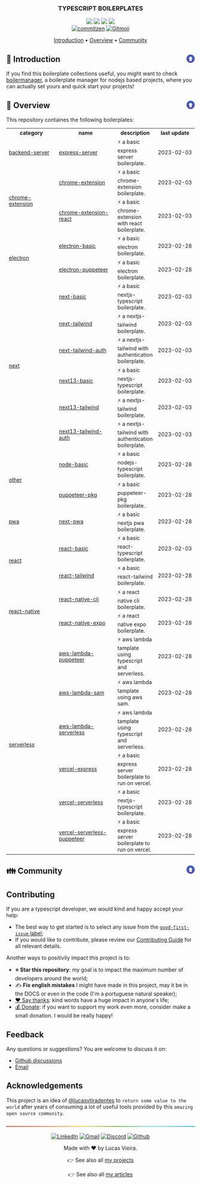 <a name="TOC"></a>

<H3 align="center">
  TYPESCRIPT BOILERPLATES
</H1>

<div align="center">
  <a href=""><img src="https://img.shields.io/badge/made%20with-node-1f425f?logo=node.js&.svg" /></a>
  <a href="https://www.typescriptlang.org/"><img src="https://badgen.net/badge/icon/typescript?icon=typescript&label"></a>
  <a href="https://git-scm.com/"><img src="https://badgen.net/badge/icon/git?icon=git&label"></a>
  <a href="https://github.com/"><img src="https://badgen.net/badge/icon/github?icon=github&label"></a>
  <br>
  <a href="https://github.com/commitizen/cz-cli"><img src="https://img.shields.io/badge/commitizen-friendly-brightgreen.svg?style=flat-square" alt="commitzen" /></a>
  <a href="https://gitmoji.dev"><img src="https://img.shields.io/badge/gitmoji-%20😜%20😍-FFDD67.svg?style=flat-square" alt="Gitmoji" /></a>
</div>

<p align="center">
  <a href="#rocket-introduction">Introduction</a> • <a href="#trumpet-overview">Overview</a> • <a href="#family-community">Community</a>
</p>

## :rocket: Introduction<a href="#TOC"><img align="right" src="./.github/images/up_arrow.png" width="22"></a>

If you find this boilerplate collections useful, you might want to check [boilermanager](https://github.com/lucasvtiradentes/boilermanager), a boilerplate manager for nodejs based projects, where you can actually set yours and quick start your projects!

## :trumpet: Overview<a href="#TOC"><img align="right" src="./.github/images/up_arrow.png" width="22"></a>

This repository containes the following boilerplates:

<div align="center">
<!-- <DYNFIELD:boilerplates> -->
  <table>
    <tr>
      <th width="165">category</th>
      <th width="200">name</th>
      <th>description</th>
      <th align="center" width="130">last update</th>
    </tr>
    <tr>
      <td rowspan="1"><a href="./boilerplates/backend-server">backend-server</a></td>
      <td><a href="./boilerplates/backend-server/express-server">express-server</a></td>
      <td>⚡ a basic express server boilerplate.</td>
      <td>2023-02-03</td>
    </tr>
    <tr>
      <td rowspan="2"><a href="./boilerplates/chrome-extension">chrome-extension</a></td>
      <td><a href="./boilerplates/chrome-extension/chrome-extension">chrome-extension</a></td>
      <td>⚡ a basic chrome-extension boilerplate.</td>
      <td>2023-02-03</td>
    </tr>
    <tr>
  <!--     <td><a href="./boilerplates/chrome-extension">chrome-extension</a></td> -->
      <td><a href="./boilerplates/chrome-extension/chrome-extension-react">chrome-extension-react</a></td>
      <td>⚡ a basic chrome-extension with react boilerplate.</td>
      <td>2023-02-03</td>
    </tr>
    <tr>
      <td rowspan="2"><a href="./boilerplates/electron">electron</a></td>
      <td><a href="./boilerplates/electron/electron-basic">electron-basic</a></td>
      <td>⚡ a basic electron boilerplate.</td>
      <td>2023-02-28</td>
    </tr>
    <tr>
  <!--     <td><a href="./boilerplates/electron">electron</a></td> -->
      <td><a href="./boilerplates/electron/electron-puppeteer">electron-puppeteer</a></td>
      <td>⚡ a basic electron boilerplate.</td>
      <td>2023-02-28</td>
    </tr>
    <tr>
      <td rowspan="6"><a href="./boilerplates/next">next</a></td>
      <td><a href="./boilerplates/next/next-basic">next-basic</a></td>
      <td>⚡ a basic nextjs-typescript boilerplate.</td>
      <td>2023-02-03</td>
    </tr>
    <tr>
  <!--     <td><a href="./boilerplates/next">next</a></td> -->
      <td><a href="./boilerplates/next/next-tailwind">next-tailwind</a></td>
      <td>⚡ a nextjs-tailwind boilerplate.</td>
      <td>2023-02-03</td>
    </tr>
    <tr>
  <!--     <td><a href="./boilerplates/next">next</a></td> -->
      <td><a href="./boilerplates/next/next-tailwind-auth">next-tailwind-auth</a></td>
      <td>⚡ a nextjs-tailwind with authentication boilerplate.</td>
      <td>2023-02-03</td>
    </tr>
    <tr>
  <!--     <td><a href="./boilerplates/next">next</a></td> -->
      <td><a href="./boilerplates/next/next13-basic">next13-basic</a></td>
      <td>⚡ a basic nextjs-typescript boilerplate.</td>
      <td>2023-02-03</td>
    </tr>
    <tr>
  <!--     <td><a href="./boilerplates/next">next</a></td> -->
      <td><a href="./boilerplates/next/next13-tailwind">next13-tailwind</a></td>
      <td>⚡ a nextjs-tailwind boilerplate.</td>
      <td>2023-02-03</td>
    </tr>
    <tr>
  <!--     <td><a href="./boilerplates/next">next</a></td> -->
      <td><a href="./boilerplates/next/next13-tailwind-auth">next13-tailwind-auth</a></td>
      <td>⚡ a nextjs-tailwind with authentication boilerplate.</td>
      <td>2023-02-03</td>
    </tr>
    <tr>
      <td rowspan="2"><a href="./boilerplates/other">other</a></td>
      <td><a href="./boilerplates/other/node-basic">node-basic</a></td>
      <td>⚡ a basic nodejs-typescript boilerplate.</td>
      <td>2023-02-28</td>
    </tr>
    <tr>
  <!--     <td><a href="./boilerplates/other">other</a></td> -->
      <td><a href="./boilerplates/other/puppeteer-pkg">puppeteer-pkg</a></td>
      <td>⚡ a basic puppeteer-pkg boilerplate.</td>
      <td>2023-02-28</td>
    </tr>
    <tr>
      <td rowspan="1"><a href="./boilerplates/pwa">pwa</a></td>
      <td><a href="./boilerplates/pwa/next-pwa">next-pwa</a></td>
      <td>⚡ a basic nextjs pwa boilerplate.</td>
      <td>2023-02-28</td>
    </tr>
    <tr>
      <td rowspan="2"><a href="./boilerplates/react">react</a></td>
      <td><a href="./boilerplates/react/react-basic">react-basic</a></td>
      <td>⚡ a basic react-typescript boilerplate.</td>
      <td>2023-02-03</td>
    </tr>
    <tr>
  <!--     <td><a href="./boilerplates/react">react</a></td> -->
      <td><a href="./boilerplates/react/react-tailwind">react-tailwind</a></td>
      <td>⚡ a basic react-tailwind boilerplate.</td>
      <td>2023-02-28</td>
    </tr>
    <tr>
      <td rowspan="2"><a href="./boilerplates/react-native">react-native</a></td>
      <td><a href="./boilerplates/react-native/react-native-cli">react-native-cli</a></td>
      <td>⚡ a react native cli boilerplate.</td>
      <td>2023-02-28</td>
    </tr>
    <tr>
  <!--     <td><a href="./boilerplates/react-native">react-native</a></td> -->
      <td><a href="./boilerplates/react-native/react-native-expo">react-native-expo</a></td>
      <td>⚡ a react native expo boilerplate.</td>
      <td>2023-02-28</td>
    </tr>
    <tr>
      <td rowspan="6"><a href="./boilerplates/serverless">serverless</a></td>
      <td><a href="./boilerplates/serverless/aws-lambda-puppeteer">aws-lambda-puppeteer</a></td>
      <td>⚡ aws lambda tamplate using typescript and serverless.</td>
      <td>2023-02-28</td>
    </tr>
    <tr>
  <!--     <td><a href="./boilerplates/serverless">serverless</a></td> -->
      <td><a href="./boilerplates/serverless/aws-lambda-sam">aws-lambda-sam</a></td>
      <td>⚡ aws lambda tamplate using aws sam.</td>
      <td>2023-02-28</td>
    </tr>
    <tr>
  <!--     <td><a href="./boilerplates/serverless">serverless</a></td> -->
      <td><a href="./boilerplates/serverless/aws-lambda-serverless">aws-lambda-serverless</a></td>
      <td>⚡ aws lambda tamplate using typescript and serverless.</td>
      <td>2023-02-28</td>
    </tr>
    <tr>
  <!--     <td><a href="./boilerplates/serverless">serverless</a></td> -->
      <td><a href="./boilerplates/serverless/vercel-express">vercel-express</a></td>
      <td>⚡ a basic express server boilerplate to run on vercel.</td>
      <td>2023-02-28</td>
    </tr>
    <tr>
  <!--     <td><a href="./boilerplates/serverless">serverless</a></td> -->
      <td><a href="./boilerplates/serverless/vercel-serverless">vercel-serverless</a></td>
      <td>⚡ a basic nextjs-typescript boilerplate.</td>
      <td>2023-02-28</td>
    </tr>
    <tr>
  <!--     <td><a href="./boilerplates/serverless">serverless</a></td> -->
      <td><a href="./boilerplates/serverless/vercel-serverless-puppeteer">vercel-serverless-puppeteer</a></td>
      <td>⚡ a basic express server boilerplate to run on vercel.</td>
      <td>2023-02-28</td>
    </tr>
  </table>
<!-- </DYNFIELD:boilerplates> -->
</div>

## :family: Community<a href="#TOC"><img align="right" src="./.github/images/up_arrow.png" width="22"></a>

## Contributing

If you are a typescript developer, we would kind and happy accept your help:

- The best way to get started is to select any issue from the [`good-first-issue` label](https://github.com/lucasvtiradentes/boilermanager-boilerplates/labels/good%20first%20issue);
- If you would like to contribute, please review our [Contributing Guide](./CONTRIBUTING.md) for all relevant details.

Another ways to positivily impact this project is to:

- **:star: Star this repository**: my goal is to impact the maximum number of developers around the world;
- ✍️ **Fix english mistakes** I might have made in this project, may it be in the DOCS or even in the code (I'm a portuguese natural speaker);
- [:heart: Say thanks](https://saythanks.io/to/lucasvtiradentes): kind words have a huge impact in anyone's life;
- [💰 Donate](https://github.com/lucasvtiradentes): if you want to support my work even more, consider make a small donation. I would be really happy!

## Feedback

Any questions or suggestions? You are welcome to discuss it on:

- [Github discussions](https://github.com/ts-boilerplate-land/boilermanager/discussions)
- [Email](mailto:lucasvtiradentes@gmail.com)

## Acknowledgements

This project is an idea of [@lucasvtiradentes](https://github.com/lucasvtiradentes) to `return some value to the world` after years of consuming a lot of useful tools provided by this `amazing open source community`.

<a href="#"><img src="./.github/images/divider.png" /></a>

<div align="center">
  <p>
    <a target="_blank" href="https://www.linkedin.com/in/lucasvtiradentes/"><img src="https://img.shields.io/badge/-linkedin-blue?logo=Linkedin&logoColor=white" alt="LinkedIn"></a>
    <a target="_blank" href="mailto:lucasvtiradentes@gmail.com"><img src="https://img.shields.io/badge/gmail-red?logo=gmail&logoColor=white" alt="Gmail"></a>
    <a target="_blank" href="https://discord.com/users/262326726892191744"><img src="https://img.shields.io/badge/discord-5865F2?logo=discord&logoColor=white" alt="Discord"></a>
    <a target="_blank" href="https://github.com/lucasvtiradentes/"><img src="https://img.shields.io/badge/github-gray?logo=github&logoColor=white" alt="Github"></a>
  </p>
  <p>Made with ❤️ by Lucas Vieira.</p>
  <p>👉 See also all <a href="https://github.com/lucasvtiradentes/lucasvtiradentes/blob/master/portfolio/PROJECTS.md#TOC">my projects</a></p>
  <p>👉 See also all <a href="https://github.com/lucasvtiradentes/my-tutorials#readme">my articles</a></p>
</div>
